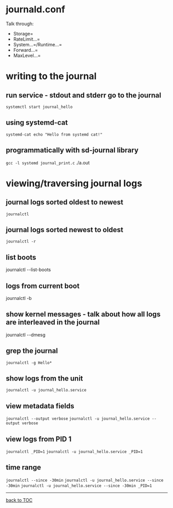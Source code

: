 # journald.conf

Talk through:
- Storage=
- RateLimit...=
- System...=/Runtime...=
- Forward...=
- MaxLevel...=





# writing to the journal

## run service - stdout and stderr go to the journal

`systemctl start journal_hello`

## using systemd-cat

`systemd-cat echo "Hello from systemd cat!"`

## programmatically with sd-journal library

`gcc -l systemd journal_print.c`
./a.out





# viewing/traversing journal logs

## journal logs sorted oldest to newest

`journalctl`

## journal logs sorted newest to oldest

`journalctl -r`

## list boots

journalctl --list-boots

## logs from current boot

journalctl -b

## show kernel messages - talk about how all logs are interleaved in the journal

journalctl --dmesg

## grep the journal

`journalctl -g Hello*`

## show logs from the unit

`journalctl -u journal_hello.service`

## view metadata fields

`journalctl --output verbose`
`journalctl -u journal_hello.service --output verbose`

## view logs from PID 1

`journalctl _PID=1`
`journalctl -u journal_hello.service _PID=1`

## time range

`journalctl --since -30min`
`journalctl -u journal_hello.service --since -30min`
`journalctl -u journal_hello.service --since -30min _PID=1`

---
[back to TOC](https://github.com/systemdemo/workshop/blob/main/workshop/README.md)